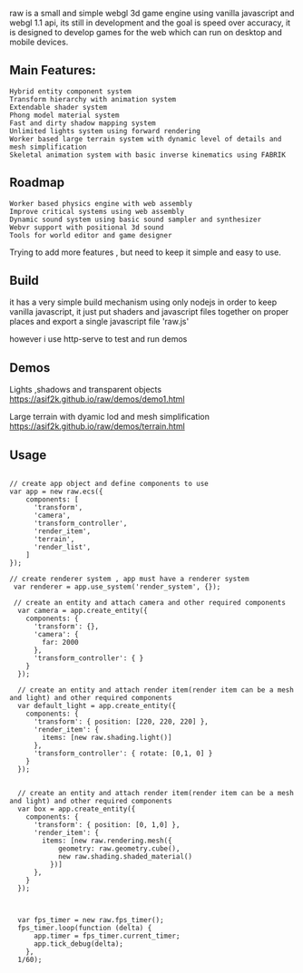 raw is a small and simple webgl 3d game engine using vanilla javascript and webgl 1.1 api, its still in development and the goal is speed over accuracy, it is designed to develop games for the web which can run on desktop and mobile devices.



## Main Features:
```
Hybrid entity component system
Transform hierarchy with animation system
Extendable shader system
Phong model material system
Fast and dirty shadow mapping system
Unlimited lights system using forward rendering
Worker based large terrain system with dynamic level of details and mesh simplification
Skeletal animation system with basic inverse kinematics using FABRIK
```




## Roadmap
```
Worker based physics engine with web assembly
Improve critical systems using web assembly
Dynamic sound system using basic sound sampler and synthesizer  
Webvr support with positional 3d sound
Tools for world editor and game designer
```

Trying to add more features , but need to keep it simple and easy to use.

## Build
it has a very simple build mechanism using only nodejs in order to keep vanilla javascript, it just put shaders and javascript files together on proper places and export a single javascript file 'raw.js'

however i use http-serve to test and run demos


## Demos

Lights ,shadows and transparent objects
https://asif2k.github.io/raw/demos/demo1.html

Large terrain with dyamic lod and mesh simplification
https://asif2k.github.io/raw/demos/terrain.html



## Usage
```

// create app object and define components to use
var app = new raw.ecs({
    components: [
      'transform',
      'camera',
      'transform_controller',      
      'render_item',
      'terrain',
      'render_list',  
    ]
});

// create renderer system , app must have a renderer system
 var renderer = app.use_system('render_system', {});

 // create an entity and attach camera and other required components
  var camera = app.create_entity({
    components: {
      'transform': {},
      'camera': {
        far: 2000
      },
      'transform_controller': { }
    }
  });

  // create an entity and attach render item(render item can be a mesh and light) and other required components
  var default_light = app.create_entity({
    components: {
      'transform': { position: [220, 220, 220] },
      'render_item': {
        items: [new raw.shading.light()]
      },
      'transform_controller': { rotate: [0,1, 0] }
    }
  });


  // create an entity and attach render item(render item can be a mesh and light) and other required components
  var box = app.create_entity({
    components: {
      'transform': { position: [0, 1,0] },
      'render_item': {
        items: [new raw.rendering.mesh({
            geometry: raw.geometry.cube(),
            new raw.shading.shaded_material()
          })]
      },
    }
  });



  var fps_timer = new raw.fps_timer();
  fps_timer.loop(function (delta) {   
      app.timer = fps_timer.current_timer;      
      app.tick_debug(delta);
    },
  1/60);

```
